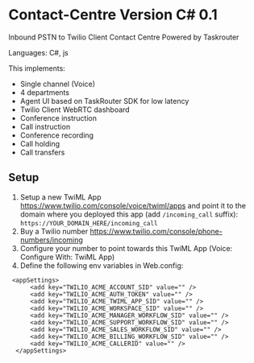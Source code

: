 # Contact-Centre Version C# 0.1

Inbound PSTN to Twilio Client Contact Centre Powered by Taskrouter 

Languages: C#, js

This implements:

-  Single channel (Voice)
- 4 departments
- Agent UI based on TaskRouter SDK for low latency
- Twilio Client WebRTC dashboard
- Conference instruction
- Call instruction
- Conference recording
- Call holding
- Call transfers

## Setup
1. Setup a new TwiML App https://www.twilio.com/console/voice/twiml/apps and point it to the domain where you deployed this app (add `/incoming_call` suffix): `https://YOUR_DOMAIN_HERE/incoming_call`
2. Buy a Twilio number https://www.twilio.com/console/phone-numbers/incoming
3. Configure your number to point towards this TwiML App (Voice: Configure With: TwiML App)
4. Define the following env variables in Web.config:

```
 <appSettings>
      <add key="TWILIO_ACME_ACCOUNT_SID" value="" />
      <add key="TWILIO_ACME_AUTH_TOKEN" value="" />
      <add key="TWILIO_ACME_TWIML_APP_SID" value="" />
      <add key="TWILIO_ACME_WORKSPACE_SID" value="" />
      <add key="TWILIO_ACME_MANAGER_WORKFLOW_SID" value="" />
      <add key="TWILIO_ACME_SUPPORT_WORKFLOW_SID" value="" />
      <add key="TWILIO_ACME_SALES_WORKFLOW_SID" value="" />
      <add key="TWILIO_ACME_BILLING_WORKFLOW_SID" value="" />
      <add key="TWILIO_ACME_CALLERID" value="" />
  </appSettings>

```